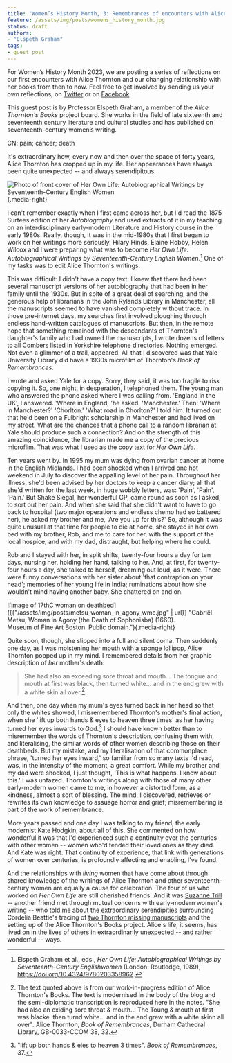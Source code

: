 ```yaml
---
title: "Women’s History Month, 3: Remembrances of encounters with Alice Thornton" 
feature: /assets/img/posts/womens_history_month.jpg
status: draft
authors:
- "Elspeth Graham"
tags:
- guest post
---
```


For Women’s History Month 2023, we are posting a series of reflections on our first encounters with Alice Thornton and our changing relationship with her books from then to now. Feel free to get involved by sending us your own reflections, on [Twitter](https://twitter.com/thornton_books) or on [Facebook](https://www.facebook.com/thornton.books).


This guest post is by Professor Elspeth Graham, a member of the *Alice Thornton's Books* project board. She works in the field of late sixteenth and seventeenth century literature and cultural studies and has published on seventeenth-century women’s writing. 

CN: pain; cancer; death

It's extraordinary how, every now and then over the space of forty
years, Alice Thornton has cropped up in my life. Her appearances have
always been quite unexpected -- and always serendipitous.


![Photo of front cover of Her
Own Life: Autobiographical Writings by Seventeenth-Century English
Women]({{"/assets/img/posts/her_own_life_cover.jpg"|url}}){.media-right}



I can't remember exactly when I first came across her, but I'd read the
1875 Surtees edition of her *Autobiography* and used extracts of it in
my teaching on an interdisciplinary early-modern Literature and History
course in the early 1980s. Really, though, it was in the mid-1980s that
I first began to work on her writings more seriously. Hilary Hinds,
Elaine Hobby, Helen Wilcox and I were preparing what was to become *Her
Own Life: Autobiographical Writings by Seventeenth-Century English
Women*.[^1] One of my tasks was to edit Alice Thornton's writings.

This was difficult: I didn't have a copy text. I knew that there had
been several manuscript versions of her autobiography that had been in
her family until the 1930s. But in spite of a great deal of searching,
and the generous help of librarians in the John Rylands Library in
Manchester, all the manuscripts seemed to have vanished completely
without trace. In those pre-internet days, my searches first involved
ploughing through endless hand-written catalogues of manuscripts. But
then, in the remote hope that something remained with the descendants of
Thornton's daughter's family who had owned the manuscripts, I wrote
dozens of letters to all Combers listed in Yorkshire telephone
directories. Nothing emerged. Not even a glimmer of a trail, appeared.
All that I discovered was that Yale University Library did have a 1930s
microfilm of Thornton's *Book of Remembrances*.

I wrote and asked Yale for a copy. Sorry, they said, it was too fragile
to risk copying it. So, one night, in desperation, I telephoned them.
The young man who answered the phone asked where I was calling from.
'England in the UK', I answered. 'Where in England, 'he asked.
'Manchester.' Then: 'Where in Manchester?' 'Chorlton.' 'What road in
Chorlton?' I told him. It turned out that he'd been on a Fulbright
scholarship in Manchester and had lived on my street. What are the
chances that a phone call to a random librarian at Yale should produce
such a connection? And on the strength of this amazing coincidence, the
librarian made me a copy of the precious microfilm. That was what I used
as the copy text for *Her Own Life*.

Ten years went by. In 1995 my mum was dying from ovarian cancer at home
in the English Midlands. I had been shocked when I arrived one hot
weekend in July to discover the appalling level of her pain. Throughout
her illness, she'd been advised by her doctors to keep a cancer diary;
all that she'd written for the last week, in huge wobbly letters, was:
'Pain', 'Pain', 'Pain.' But Shake Siegal, her wonderful GP, came round
as soon as I asked, to sort out her pain. And when she said that she
didn't want to have to go back to hospital (two major operations and
endless chemo had so battered her), he asked my brother and me, 'Are you
up for this?' So, although it was quite unusual at that time for people
to die at home, she stayed in her own bed with my brother, Rob, and me
to care for her, with the support of the local hospice, and with my dad,
distraught, but helping where he could.

Rob and I stayed with her, in split shifts, twenty-four hours a day for
ten days, nursing her, holding her hand, talking to her. And, at first,
for twenty-four hours a day, she talked to herself, dreaming out loud,
as it were. There were funny conversations with her sister about 'that
contraption on your head'; memories of her young life in India;
ruminations about how she wouldn't mind having another baby. She
chattered on and on.



![image of 17thC woman on deathbed]({{"/assets/img/posts/metsu_woman_in_agony_wmc.jpg" | url}} "Gabriël Metsu, Woman in Agony (the Death of Sophonisba) (1660). <br>Museum of Fine Art Boston. Public domain."){.media-right}


Quite soon, though, she slipped into a full and silent coma. Then
suddenly one day, as I was moistening her mouth with a sponge lollipop,
Alice Thornton popped up in my mind. I remembered details from her
graphic description of *her* mother's death:

> She had also an exceeding sore throat and mouth... The tongue and mouth at
> first was black, then turned white... and in the end grew with a white
> skin all over.[^2]

And then, one day when my mum's eyes turned back in her head so that
only the whites showed, I misremembered Thornton's mother's final
action, when she 'lift up both hands & eyes to heaven three times' as her
having turned her eyes inwards to God.[^3] I should have known
better than to misremember the words of Thornton's description,
confusing them with, and literalising, the similar words of other women
describing those on their deathbeds. But my mistake, and my
literalisation of that commonplace phrase, 'turned her eyes inward,' so
familiar from so many texts I'd read, was, in the intensity of the
moment, a great comfort. While my brother and my dad were shocked, I
just thought, 'This is what happens. I know about this.' I was unfazed.
Thornton's writings along with those of many other early-modern women
came to me, in however a distorted form, as a kindness, almost a sort of
blessing. The mind, I discovered, retrieves or rewrites its own
knowledge to assuage horror and grief; misremembering is part of the
work of remembrance.

More years passed and one day I was talking to my friend, the early
modernist Kate Hodgkin, about all of this. She commented on how
wonderful it was that I'd experienced such a continuity over the
centuries with other women -- women who'd tended their loved ones as
they died. And Kate was right. That continuity of experience, that link
with generations of women over centuries, is profoundly affecting and
enabling, I've found.

And the relationships with *living* women that have come about through
shared knowledge of the writings of Alice Thornton and other
seventeenth-century women are equally a cause for celebration. The four
of us who worked on *Her Own Life* are still cherished friends. And it
was [Suzanne Trill](https://thornton.kdl.kcl.ac.uk/people/strill/) --
another friend met through mutual concerns with early-modern women's
writing -- who told me about the extraordinary serendipities surrounding
Cordelia Beattie's tracing of [two Thornton missing
manuscripts](https://thornton.kdl.kcl.ac.uk/posts/blog/2022-06-23-two-missing-thornton-manuscripts/)
and the setting up of the Alice Thornton's Books project. Alice's life,
it seems, has lived on in the lives of others in extraordinarily
unexpected -- and rather wonderful -- ways.

[^1]: Elspeth Graham et al., eds., *Her Own Life: Autobiographical
    Writings by Seventeenth-Century Englishwomen* (London: Routledge,
    1989), https://doi.org/10.4324/9780203358962.

[^2]: The text quoted above is from our work-in-progress edition of Alice Thornton's Books. The text is modernised in the body of the blog and the semi-diplomatic transcription is reproduced here in the notes. "She had also an exiding sore throat & mouth... The Toung & mouth at first was blacke. then turnd white... and in the end grew with a white skinn all over". Alice Thornton, *Book of Remembrances*, Durham Cathedral Library, GB-0033-CCOM 38, 32.

[^3]: "lift up both hands & eies to heaven 3 times". *Book of Remembrances*, 37.
